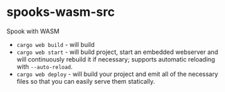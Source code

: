 # spooks-wasm-src
Spook with WASM

  * `cargo web build` - will build 
  * `cargo web start` - will build  project, start an embedded webserver and will continuously
    rebuild it if necessary; supports automatic reloading with `--auto-reload`.
  * `cargo web deploy` - will build your project and emit all of the necessary files so that
    you can easily serve them statically.
